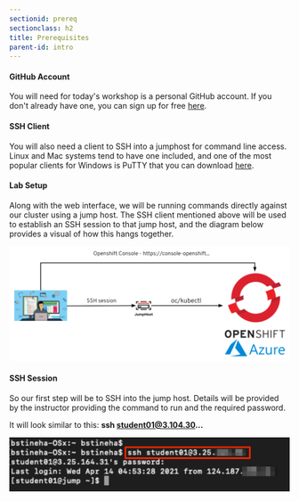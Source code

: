 ```yaml
---
sectionid: prereq
sectionclass: h2
title: Prerequisites
parent-id: intro
---
```




#### GitHub Account
You will need for today's workshop is a personal GitHub account. If you don't already have one, you can sign up for free [here](https://github.com/join).

#### SSH Client
You will also need a client to SSH into a jumphost for command line access. Linux and Mac systems tend to have one included, and one of the most popular clients for Windows is PuTTY that you can download [here](https://www.chiark.greenend.org.uk/~sgtatham/putty/latest.html).

#### Lab Setup
Along with the web interface, we will be running commands directly against our cluster using a jump host. The SSH client mentioned above will be used to establish an SSH session to that jump host, and the diagram below provides a visual of how this hangs together.

![Diagram](media/diagram.png)

#### SSH Session
So our first step will be to SSH into the jump host. Details will be provided by the instructor providing the command to run and the required password.

It will look similar to this: **ssh student01@3.104.30...**

![Jump host SSH](media/jumpssh.png)